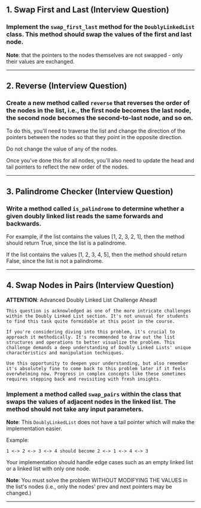 ## 1. Swap First and Last (**Interview Question**)

### Implement the `swap_first_last` method for the `DoublyLinkedList` class. This method should swap the values of the first and last node.

**Note**: that the pointers to the nodes themselves are not swapped - only their values are exchanged.

----------------------------------------------------------------------------------------- 



## 2. Reverse (**Interview Question**)

### Create a new method called `reverse` that reverses the order of the nodes in the list, i.e., the first node becomes the last node, the second node becomes the second-to-last node, and so on.

To do this, you'll need to traverse the list and change the direction of the pointers between the nodes so that they point in the opposite direction.

Do not change the value of any of the nodes.

Once you've done this for all nodes, you'll also need to update the head and tail pointers to reflect the new order of the nodes.

----------------------------------------------------------------------------------------- 



## 3. Palindrome Checker (**Interview Question**)

### Write a method called `is_palindrome` to determine whether a given doubly linked list reads the same forwards and backwards.

For example, if the list contains the values [1, 2, 3, 2, 1], then the method should return True, since the list is a palindrome.

If the list contains the values [1, 2, 3, 4, 5], then the method should return False, since the list is not a palindrome.

-----------------------------------------------------------------------------------------



## 4. Swap Nodes in Pairs (**Interview Question**)

**ATTENTION**: Advanced Doubly Linked List Challenge Ahead!

    This question is acknowledged as one of the more intricate challenges within the Doubly Linked List section. It's not unusual for students to find this task quite formidable at this point in the course.

    If you're considering diving into this problem, it's crucial to approach it methodically. It's recommended to draw out the list structures and operations to better visualize the problem. This challenge demands a deep understanding of Doubly Linked Lists' unique characteristics and manipulation techniques.

    Use this opportunity to deepen your understanding, but also remember it's absolutely fine to come back to this problem later if it feels overwhelming now. Progress in complex concepts like these sometimes requires stepping back and revisiting with fresh insights. 


### Implement a method called `swap_pairs` within the class that swaps the values of adjacent nodes in the linked list. The method should not take any input parameters.

**Note**: This `DoublyLinkedList` does not have a tail pointer which will make the implementation easier.

Example:
```
1 <-> 2 <-> 3 <-> 4 should become 2 <-> 1 <-> 4 <-> 3
```

Your implementation should handle edge cases such as an empty linked list or a linked list with only one node.

**Note**: You must solve the problem WITHOUT MODIFYING THE VALUES in the list's nodes (i.e., only the nodes' prev and next pointers may be changed.)

-----------------------------------------------------------------------------------------

